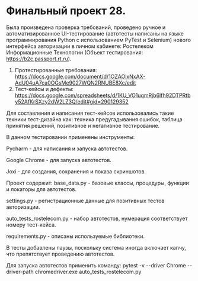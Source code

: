 # Финальный проект 28.
Была произведена проверка требований, проведено ручное и автоматизированное UI-тестирование 
(автотесты написаны на языке программирования Python с использованием PyTest и Selenium) нового интерфейса авторизации в личном кабинете: 
Ростелеком Информационные Технологии (Объект тестирования: https://b2c.passport.rt.ru).
1. Протестированные требования:
   https://docs.google.com/document/d/1OZAOlxNxAX-AdU04uA7ca0OGsMe9027WQN2RNUBE8Xc/edit
3. Тест-кейсы и дефекты:
 https://docs.google.com/spreadsheets/d/1KU_VO1uqmRjb6lfh92DTPRtby52AfKrSXzy2dW2LZ3Q/edit#gid=290129352

Для составления и написания тест-кейсов использовались такие техники тест-дизайна как:
техника предугадывания ошибок, таблица принятия решений, позитивное и негативное тестирование.


В данном тестировании применены инструменты:

Pycharm - для написания и запуска автотестов.

Google Chrome - для запуска автотестов.

Joxi - для создания, сохранения и показа скриншотов.

   Проект содержит:
base_data.py - базовые классы, процедуры, функции и локаторы для автотестов.

settings.py - регистрационные данные для позитивных тестов авторизации.

auto_tests_rostelecom.py - набор автотестов, нумерация соответствует номеру тест-кейса.

requirements.py - описаны используемые библиотеки.

В тесты добавлены паузы, поскольку система иногда включает капчу, что препятствует проведению автотестов.

Для запуска автотестов применить команду: pytest -v --driver Chrome --driver-path chromedriver.exe auto_tests_rostelecom.py
